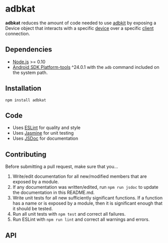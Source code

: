 # adbkat

**adbkat** reduces the amount of code needed to use [adbkit](https://github.com/openstf/adbkit) by exposing a Device object that interacts with a specific [device](https://github.com/openstf/adbkit#clientlistdevicescallback) over a specific [client](https://github.com/openstf/adbkit#client) connection.

## Dependencies
* [Node.js](https://nodejs.org) >= 0.10
* [Android SDK Platform-tools](https://developer.android.com/studio/index.html#downloads) ^24.0.1 with the `adb` command included on the system path.

## Installation
```shell
npm install adbkat
```

## Code
* Uses [ESLint](http://eslint.org) for quality and style
* Uses [Jasmine](http://jasmine.github.io/2.5/introduction.html) for unit testing
* Uses [JSDoc](http://usejsdoc.org) for documentation

## Contributing
Before submitting a pull request, make sure that you...

1. Write/edit documentation for all new/modified members that are exposed by a module.
2. If any documentation was written/edited, run `npm run jsdoc` to update the documentation in this README.md.
3. Write unit tests for all new sufficiently significant functions. If a function has a name or is exposed by a module, then it is significant enough that it should be tested.
4. Run all unit tests with `npm test` and correct all failures.
5. Run ESLint with `npm run lint` and correct all warnings and errors.

## API